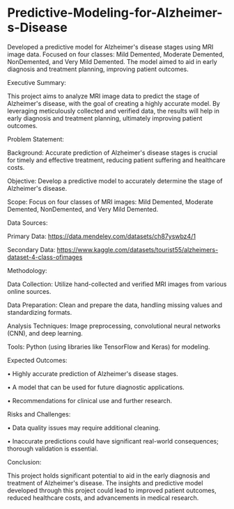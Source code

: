 # Predictive-Modeling-for-Alzheimer-s-Disease
Developed a predictive model for Alzheimer's disease stages using MRI image data. Focused on four classes: Mild Demented, Moderate Demented, NonDemented, and Very Mild Demented. The model aimed to aid in early diagnosis and treatment planning, improving patient outcomes.

Executive Summary:

This project aims to analyze MRI image data to predict the stage of Alzheimer's disease, with the
goal of creating a highly accurate model. By leveraging meticulously collected and verified data,
the results will help in early diagnosis and treatment planning, ultimately improving patient
outcomes.

Problem Statement:


Background: Accurate prediction of Alzheimer's disease stages is crucial for timely and
effective treatment, reducing patient suffering and healthcare costs.

Objective: Develop a predictive model to accurately determine the stage of Alzheimer's disease.

Scope: Focus on four classes of MRI images: Mild Demented, Moderate Demented, NonDemented, and Very Mild Demented.

Data Sources:

Primary Data: https://data.mendeley.com/datasets/ch87yswbz4/1

Secondary Data: https://www.kaggle.com/datasets/tourist55/alzheimers-dataset-4-class-ofimages

Methodology:

Data Collection: Utilize hand-collected and verified MRI images from various online sources.

Data Preparation: Clean and prepare the data, handling missing values and standardizing
formats.

Analysis Techniques: Image preprocessing, convolutional neural networks (CNN), and deep
learning.

Tools: Python (using libraries like TensorFlow and Keras) for modeling.


Expected Outcomes:

• Highly accurate prediction of Alzheimer's disease stages.

• A model that can be used for future diagnostic applications.

• Recommendations for clinical use and further research.

Risks and Challenges:

• Data quality issues may require additional cleaning.

• Inaccurate predictions could have significant real-world consequences; thorough
validation is essential.

Conclusion:

This project holds significant potential to aid in the early diagnosis and treatment of Alzheimer's
disease. The insights and predictive model developed through this project could lead to improved
patient outcomes, reduced healthcare costs, and advancements in medical research.

